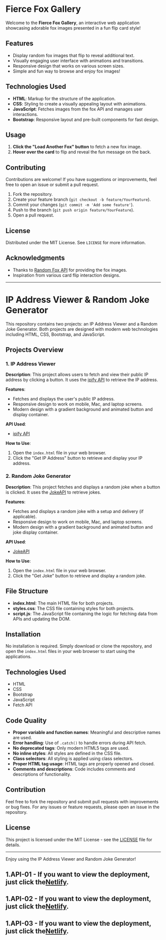 # Fierce Fox Gallery

Welcome to the **Fierce Fox Gallery**, an interactive web application showcasing adorable fox images presented in a fun flip card style!

## Features

- Display random fox images that flip to reveal additional text.
- Visually engaging user interface with animations and transitions.
- Responsive design that works on various screen sizes.
- Simple and fun way to browse and enjoy fox images!

## Technologies Used

- **HTML**: Markup for the structure of the application.
- **CSS**: Styling to create a visually appealing layout with animations.
- **JavaScript**: Fetches images from the fox API and manages user interactions.
- **Bootstrap**: Responsive layout and pre-built components for fast design.

## Usage

1. **Click the "Load Another Fox" button** to fetch a new fox image.
2. **Hover over the card** to flip and reveal the fun message on the back.

## Contributing

Contributions are welcome! If you have suggestions or improvements, feel free to open an issue or submit a pull request.

1. Fork the repository.
2. Create your feature branch (`git checkout -b feature/YourFeature`).
3. Commit your changes (`git commit -m 'Add some feature'`).
4. Push to the branch (`git push origin feature/YourFeature`).
5. Open a pull request.

## License

Distributed under the MIT License. See `LICENSE` for more information.

## Acknowledgments

- Thanks to [Random Fox API](https://randomfox.ca/) for providing the fox images.
- Inspiration from various card flip interaction designs.

---
# IP Address Viewer & Random Joke Generator

This repository contains two projects: an IP Address Viewer and a Random Joke Generator. Both projects are designed with modern web technologies including HTML, CSS, Bootstrap, and JavaScript.

## Projects Overview

### 1. IP Address Viewer

**Description**: This project allows users to fetch and view their public IP address by clicking a button. It uses the [ipify API](https://www.ipify.org/) to retrieve the IP address.

**Features**:
- Fetches and displays the user's public IP address.
- Responsive design to work on mobile, Mac, and laptop screens.
- Modern design with a gradient background and animated button and display container.

**API Used**:
- [ipify API](https://api.ipify.org?format=json)

**How to Use**:
1. Open the `index.html` file in your web browser.
2. Click the "Get IP Address" button to retrieve and display your IP address.

### 2. Random Joke Generator

**Description**: This project fetches and displays a random joke when a button is clicked. It uses the [JokeAPI](https://v2.jokeapi.dev/) to retrieve jokes.

**Features**:
- Fetches and displays a random joke with a setup and delivery (if applicable).
- Responsive design to work on mobile, Mac, and laptop screens.
- Modern design with a gradient background and animated button and joke display container.

**API Used**:
- [JokeAPI](https://v2.jokeapi.dev/joke/Any)

**How to Use**:
1. Open the `index.html` file in your web browser.
2. Click the "Get Joke" button to retrieve and display a random joke.

## File Structure

- **index.html**: The main HTML file for both projects.
- **styles.css**: The CSS file containing styles for both projects.
- **script.js**: The JavaScript file containing the logic for fetching data from APIs and updating the DOM.

## Installation

No installation is required. Simply download or clone the repository, and open the `index.html` files in your web browser to start using the applications.

## Technologies Used

- HTML
- CSS
- Bootstrap
- JavaScript
- Fetch API

## Code Quality

- **Proper variable and function names**: Meaningful and descriptive names are used.
- **Error handling**: Use of `.catch()` to handle errors during API fetch.
- **No deprecated tags**: Only modern HTML5 tags are used.
- **No inline styles**: All styles are defined in the CSS file.
- **Class selectors**: All styling is applied using class selectors.
- **Proper HTML tag usage**: HTML tags are properly opened and closed.
- **Comments and descriptions**: Code includes comments and descriptions of functionality.

## Contribution

Feel free to fork the repository and submit pull requests with improvements or bug fixes. For any issues or feature requests, please open an issue in the repository.

## License

This project is licensed under the MIT License - see the [LICENSE](LICENSE) file for details.

---

Enjoy using the IP Address Viewer and Random Joke Generator!



## 1.API-01 - If you want to view the deployment, just click the[Netlify](https://www.netlify.com/).

## 1.API-02 - If you want to view the deployment, just click the[Netlify](https://www.netlify.com/).

## 1.API-03 - If you want to view the deployment, just click the[Netlify](https://www.netlify.com/).
